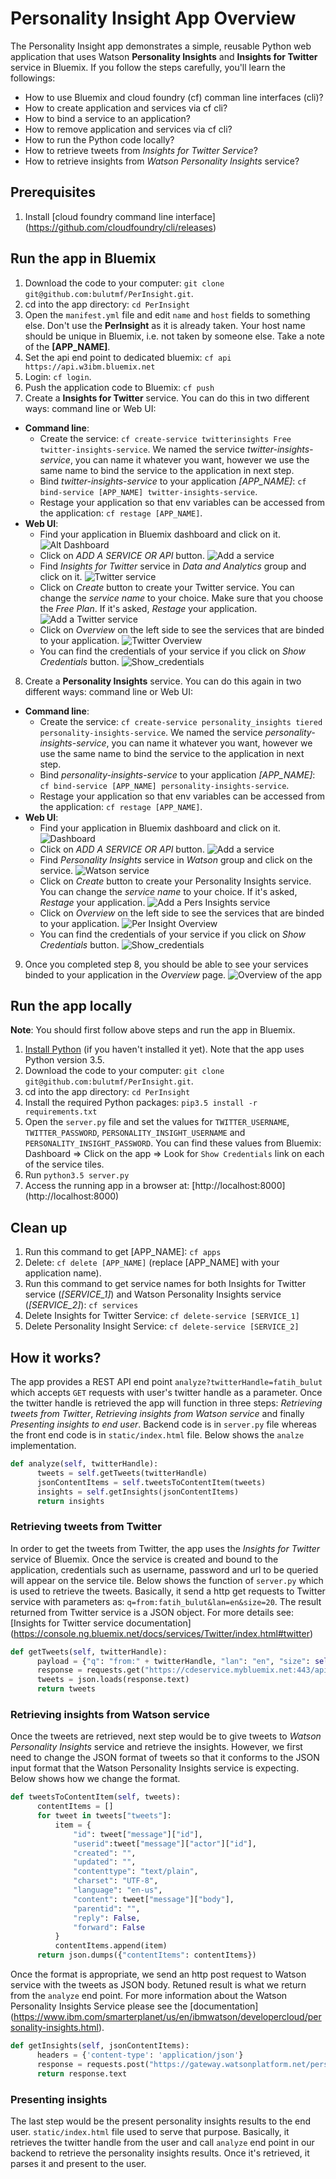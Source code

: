 # Personality Insight App Overview

The Personality Insight app demonstrates a simple, reusable Python web application that uses Watson **Personality Insights** and **Insights for Twitter** service in Bluemix. If you follow the steps carefully, you'll learn the followings:

* How to use Bluemix and cloud foundry (cf) comman line interfaces (cli)?
* How to create application and services via cf cli?
* How to bind a service to an application?
* How to remove application and services via cf cli?
* How to run the Python code locally?
* How to retrieve tweets from *Insights for Twitter Service*?
* How to retrieve insights from *Watson Personality Insights* service?


## Prerequisites

1. Install [cloud foundry command line interface] (https://github.com/cloudfoundry/cli/releases)


## Run the app in Bluemix

1. Download the code to your computer: `git clone git@github.com:bulutmf/PerInsight.git`.
2. cd into the app directory: `cd PerInsight`
3. Open the `manifest.yml` file and edit `name` and `host` fields to something else. Don't use the **PerInsight** as it is already taken. Your host name should be unique in Bluemix, i.e. not taken by someone else. Take a note of the **[APP_NAME]**.
4. Set the api end point to dedicated bluemix: `cf api https://api.w3ibm.bluemix.net`
5. Login: `cf login`.
6. Push the application code to Bluemix: `cf push`
7. Create a **Insights for Twitter** service. You can do this in two different ways: command line or Web UI:
  * **Command line**:
    * Create the service: `cf create-service twitterinsights Free twitter-insights-service`. We named the service *twitter-insights-service*, you can name it whatever you want, however we use the same name to bind the service to the application in next step.
    * Bind *twitter-insights-service* to your application *[APP_NAME]*: `cf bind-service [APP_NAME] twitter-insights-service`.
    * Restage your application so that env variables can be accessed from the application: `cf restage [APP_NAME]`.
  * **Web UI**:
    * Find your application in Bluemix dashboard and click on it.
    ![Alt Dashboard](static/images/readme_images/dashboard.png)
    * Click on *ADD A SERVICE OR API* button. ![Add a service](static/images/readme_images/add_a_service.png)
    * Find *Insights for Twitter* service in *Data and Analytics* group and click on it. ![Twitter service](static/images/readme_images/twitter_service.png)
    * Click on *Create* button to create your Twitter service. You can change the *service name* to your choice. Make sure that you choose the *Free Plan*. If it's asked, *Restage* your application. ![Add a Twitter service](static/images/readme_images/add_a_twitter_service.png)
    * Click on *Overview* on the left side to see the services that are binded to your application. ![Twitter Overview](static/images/readme_images/overview.png)
    * You can find the credentials of your service if you click on *Show Credentials* button. ![Show_credentials](static/images/readme_images/show_credentials.png)
8. Create a **Personality Insights** service. You can do this again in two different ways: command line or Web UI:
  * **Command line**:
    * Create the service: `cf create-service personality_insights tiered personality-insights-service`. We named the service *personality-insights-service*, you can name it whatever you want, however we use the same name to bind the service to the application in next step.
    * Bind *personality-insights-service* to your application *[APP_NAME]*: `cf bind-service [APP_NAME] personality-insights-service`.
    * Restage your application so that env variables can be accessed from the application: `cf restage [APP_NAME]`.
  * **Web UI**:
    * Find your application in Bluemix dashboard and click on it. ![Dashboard](static/images/readme_images/dashboard.png)
    * Click on *ADD A SERVICE OR API* button. ![Add a service](static/images/readme_images/add_a_service.png)
    * Find *Personality Insights* service in *Watson* group and click on the service. ![Watson service](static/images/readme_images/personality_insights_service.png)
    * Click on *Create* button to create your Personality Insights service. You can change the *service name* to your choice. If it's asked, *Restage* your application. ![Add a Pers Insights service](static/images/readme_images/add_per_ins.png)
    * Click on *Overview* on the left side to see the services that are binded to your application. ![Per Insight Overview](static/images/readme_images/overview.png)
    * You can find the credentials of your service if you click on *Show Credentials* button. ![Show_credentials](static/images/readme_images/show_cred_watson.png)
9. Once you completed step 8, you should be able to see your services binded to your application in the *Overview* page. ![Overview of the app](static/images/readme_images/overview_of_app.png)


## Run the app locally

**Note**: You should first follow above steps and run the app in Bluemix.

1. [Install Python][] (if you haven't installed it yet). Note that the app uses Python version 3.5.
2. Download the code to your computer: `git clone git@github.com:bulutmf/PerInsight.git`.
3. cd into the app directory: `cd PerInsight`
4. Install the required Python packages: `pip3.5 install -r requirements.txt`
5. Open the `server.py` file and set the values for `TWITTER_USERNAME`, `TWITTER_PASSWORD`, `PERSONALITY_INSIGHT_USERNAME` and `PERSONALITY_INSIGHT_PASSWORD`. You can find these values from Bluemix: Dashboard => Click on the app => Look for `Show Credentials` link on each of the service tiles.
6. Run `python3.5 server.py`
7. Access the running app in a browser at: [http://localhost:8000] (http://localhost:8000)

[Install Python]: https://www.python.org/downloads/


## Clean up

1. Run this command to get [APP_NAME]: `cf apps`
2. Delete: `cf delete [APP_NAME]` (replace [APP_NAME] with your application name).
3. Run this command to get service names for both Insights for Twitter service (*[SERVICE_1]*) and Watson Personality Insights service (*[SERVICE_2]*): `cf services`
4. Delete Insights for Twitter Service: `cf delete-service [SERVICE_1]`
5. Delete Personality Insight Service: `cf delete-service [SERVICE_2]`


## How it works?

The app provides a REST API end point `analyze?twitterHandle=fatih_bulut` which accepts `GET` requests with user's twitter handle as a parameter. Once the twitter handle is retrieved the app will function in three steps: *Retrieving tweets from Twitter*, *Retrieving insights from Watson service* and finally *Presenting insights to end user*. Backend code is in `server.py` file whereas the front end code is in `static/index.html` file. Below shows the `analze` implementation.

```Python
def analyze(self, twitterHandle):
      tweets = self.getTweets(twitterHandle)
      jsonContentItems = self.tweetsToContentItem(tweets)
      insights = self.getInsights(jsonContentItems)
      return insights
```

### Retrieving tweets from Twitter

In order to get the tweets from Twitter, the app uses the *Insights for Twitter* service of Bluemix. Once the service is created and bound to the application, credentials such as username, password and url to be queried will appear on the service tile. Below shows the function of `server.py` which is used to retrieve the tweets. Basically, it send a http get requests to Twitter service with parameters as: `q=from:fatih_bulut&lan=en&size=20`. The result returned from Twitter service is a JSON object. For more details see: [Insights for Twitter service documentation] (https://console.ng.bluemix.net/docs/services/Twitter/index.html#twitter)

```Python
def getTweets(self, twitterHandle):
      payload = {"q": "from:" + twitterHandle, "lan": "en", "size": self.NO_OF_TWEETS_TO_RETRIEVE}
      response = requests.get("https://cdeservice.mybluemix.net:443/api/v1/messages/search", params=payload, auth=(self.TWITTER_USERNAME, self.TWITTER_PASSWORD))
      tweets = json.loads(response.text)
      return tweets
```


### Retrieving insights from Watson service

Once the tweets are retrieved, next step would be to give tweets to *Watson Personality Insights* service and retrieve the insights. However, we first need to change the JSON format of tweets so that it conforms to the JSON input format that the Watson Personality Insights service is expecting. Below shows how we change the format.

```Python
def tweetsToContentItem(self, tweets):
      contentItems = []
      for tweet in tweets["tweets"]:
          item = {
              "id": tweet["message"]["id"],
              "userid":tweet["message"]["actor"]["id"],
              "created": "",
              "updated": "",
              "contenttype": "text/plain",
              "charset": "UTF-8",
              "language": "en-us",
              "content": tweet["message"]["body"],
              "parentid": "",
              "reply": False,
              "forward": False
          }
          contentItems.append(item)
      return json.dumps({"contentItems": contentItems})
```

Once the format is appropriate, we send an http post request to Watson service with the tweets as JSON body. Retuned result is what we return from the `analyze` end point. For more information about the Watson Personality Insights Service please see the [documentation] (https://www.ibm.com/smarterplanet/us/en/ibmwatson/developercloud/personality-insights.html).

```Python
def getInsights(self, jsonContentItems):
      headers = {'content-type': 'application/json'}
      response = requests.post("https://gateway.watsonplatform.net/personality-insights/api/v2/profile", headers=headers, data=jsonContentItems, auth=(self.PERSONALITY_INSIGHT_USERNAME, self.PERSONALITY_INSIGHT_PASSWORD))
      return response.text
```

### Presenting insights

The last step would be the present personality insights results to the end user. `static/index.html` file used to serve that purpose. Basically, it retrieves the twitter handle from the user and call `analyze` end point in our backend to retrieve the personality insights results. Once it's retrieved, it parses it and present to the user.
